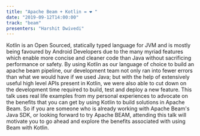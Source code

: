 ```yaml
---
title: "Apache Beam + Kotlin = ❤️ "
date: "2019-09-12T14:00:00"
track: "beam"
presenters: "Harshit Dwivedi"
---
```


Kotlin is an Open Sourced, statically typed language for JVM and is mostly being favoured by Android Developers due to the many myriad features which enable more concise and cleaner code than Java without sacrificing performance or safety.
 By using Kotlin as our language of choice to build an apache beam pipeline, our development team not only ran into fewer errors than what we would have if we used Java; but with the help of extensively useful high level APIs present in Kotlin, we were also able to cut down on the development time required to build, test and deploy a new feature.
 This talk uses real life examples from my personal experiences to advocate on the benefits that you can get by using Kotlin to build solutions in Apache Beam.
 So if you are someone who is already working with Apache Beam's Java SDK, or looking forward to try Apache BEAM, attending this talk will motivate you to go ahead and explore the benefits associated with using Beam with Kotlin.